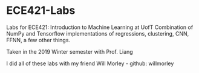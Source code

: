 # ECE421-Labs
Labs for ECE421: Introduction to Machine Learning at UofT
Combination of NumPy and Tensorflow implementations of regressions, clustering, CNN, FFNN, a few other things.

Taken in the 2019 Winter semester with Prof. Liang

I did all of these labs with my friend Will Morley - github: willmorley
